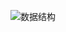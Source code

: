 ![数据结构](https://im1.shutterfly.com/ng/services/mediarender/THISLIFE/021009631031/media/122860836511/medium/1490610944267/enhance)
